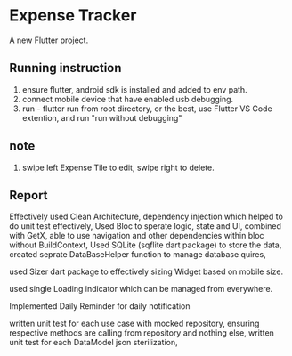 # Expense Tracker

A new Flutter project.

## Running instruction

1. ensure flutter, android sdk is installed and added to env path.
2. connect mobile device that have enabled usb debugging.
3. run - flutter run from root directory, or the best, use Flutter VS Code extention, and run "run without debugging"

## note

1. swipe left Expense Tile to edit, swipe right to delete.

## Report

Effectively used Clean Architecture, dependency injection which helped to do unit test effectively, Used Bloc to sperate logic, state and UI, 
combined with GetX, able to use navigation and other dependencies within bloc without BuildContext, Used SQLite (sqflite dart package) to store the data, 
created seprate DataBaseHelper function to manage database quires,

used Sizer dart package to effectively sizing Widget based on mobile size.

used single Loading indicator which can be managed from everywhere.

Implemented Daily Reminder for daily notification

written unit test for each use case with mocked repository, ensuring respective methods are calling from repository and nothing else, written unit test for each DataModel json sterilization,
